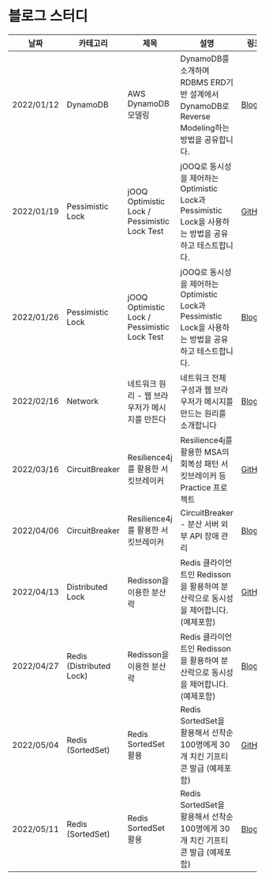 # 블로그 스터디

|날짜|카테고리|제목|설명|링크|
|---|---|---|---|---|
|2022/01/12|DynamoDB|AWS DynamoDB 모델링|DynamoDB를 소개하며 RDBMS ERD기반 설계에서 DynamoDB로 Reverse Modeling하는 방법을 공유합니다.|[Blog](https://zuminternet.github.io/DynamoDB/)|
|2022/01/19|Pessimistic Lock|jOOQ Optimistic Lock / Pessimistic Lock Test| jOOQ로 동시성을 제어하는 Optimistic Lock과 Pessimistic Lock을 사용하는 방법을 공유하고 테스트합니다. |[GitHub](https://github.com/hgs-study/jooq-concurrency-practice)|
|2022/01/26|Pessimistic Lock|jOOQ Optimistic Lock / Pessimistic Lock Test| jOOQ로 동시성을 제어하는 Optimistic Lock과 Pessimistic Lock을 사용하는 방법을 공유하고 테스트합니다. |[Blog](https://velog.io/@hgs-study/jOOQ-Concurrency-Controll)|
|2022/02/16|Network|네트워크 원리 - 웹 브라우저가 메시지를 만든다| 네트워크 전체 구성과 웹 브라우저가 메시지를 만드는 원리를 소개합니다 |[Blog](https://velog.io/@hgs-study/network-01)|
|2022/03/16|CircuitBreaker| Resilience4j를 활용한 서킷브레이커 | Resilience4j를 활용한 MSA의 회복성 패턴 서킷브레이커 등 Practice 프로젝트  |[GitHub](https://github.com/hgs-study/circuitbreaker-practice)|
|2022/04/06|CircuitBreaker| Resilience4j를 활용한 서킷브레이커 | CircuitBreaker - 분산 서버 외부 API 장애 관리  |[Blog](https://velog.io/@hgs-study/CircuitBreaker)|
|2022/04/13|Distributed Lock| Redisson을 이용한 분산락 | Redis 클라이언트인 Redisson을 활용하여 분산락으로 동시성을 제어합니다. (예제포함) |[GitHub](https://github.com/hgs-study/distributed-lock-practice)|
|2022/04/27|Redis (Distributed Lock)| Redisson을 이용한 분산락 | Redis 클라이언트인 Redisson을 활용하여 분산락으로 동시성을 제어합니다. (예제포함) |[Blog](https://velog.io/@hgs-study/redisson-distributed-lock)|
|2022/05/04|Redis (SortedSet)| Redis SortedSet 활용 | Redis SortedSet을 활용해서 선착순 100명에게 30개 치킨 기프티콘 발급 (예제포함) |[GitHub](https://github.com/hgs-study/redis-sorted-set-practice)|
|2022/05/11|Redis (SortedSet)| Redis SortedSet 활용 | Redis SortedSet을 활용해서 선착순 100명에게 30개 치킨 기프티콘 발급 (예제포함) |[Blog](https://velog.io/@hgs-study/redis-sorted-set)|
